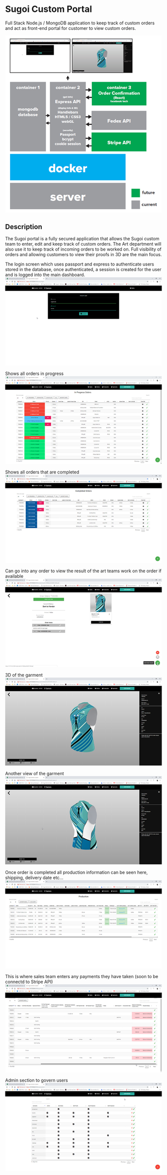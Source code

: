 # Sugoi Custom Portal

Full Stack Node.js / MongoDB application to keep track of custom orders and act as front-end portal for customer to view custom orders.

![Portal Tech](./imgs/portal_tech.png)

## Description

The Sugoi portal is a fully secured application that allows the Sugoi custom team to enter, edit and keep track of custom orders. The Art department will also use it to keep track of incoming orders to be worked on. Full visibility of orders and allowing customers to view their proofs in 3D are the main focus.

The login screen which uses passport and express to authenticate users stored in the database, once authenticated, a session is created for the user and is logged into the main dashboard.
![Login](./imgs/portal_login.png)

Shows all orders in progress
![Order View](./imgs/portal_progress.png)

Shows all orders that are completed
![Completed Orders](./imgs/portal_completed.png)

Can go into any order to view the result of the art teams work on the order if available
![Single Order View](./imgs/portal_order_view.png)

3D of the garment
![3D view 1](./imgs/portal_order_3D_view.png)

Another view of the garment
![3D view 2](./imgs/portal_order_3D_view2.png)

Once order is completed all production information can be seen here, shipping, delivery date etc...
![Production Tab](./imgs/portal_production.png)

This is where sales team enters any payments they have taken (soon to be connectd to Stripe API)
![Payment View](./imgs/portal_payments.png)

Admin section to govern users
![Admin](./imgs/portal_user_management.png)
